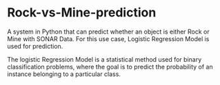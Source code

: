 # Rock-vs-Mine-prediction
A system in Python that can predict whether an object is either Rock or Mine with SONAR Data. For this use case, Logistic Regression Model is used for prediction.

The logistic Regression Model is a statistical method used for binary classification problems, where the goal is to predict the probability of an instance belonging to a particular class.
